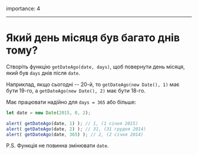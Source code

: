 importance: 4

---

# Який день місяця був багато днів тому?

Створіть функцію `getDateAgo(date, days)`, щоб повернути день місяця, який був `days` днів після `date`.

Наприклад, якщо сьогодні -- 20-й, то `getDateAgo(new Date(), 1)` має бути 19-го, а `getDateAgo(new Date(), 2)` має бути 18-го.

Має працювати надійно для `days = 365` або більше:

```js
let date = new Date(2015, 0, 2);

alert( getDateAgo(date, 1) ); // 1, (1 січня 2015)
alert( getDateAgo(date, 2) ); // 31, (31 грудня 2014)
alert( getDateAgo(date, 365) ); // 2, (2 січня 2014)
```

P.S. Функція не повинна змінювати `date`.
